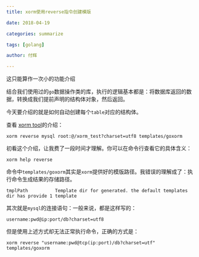 ```yaml
---
title: xorm使用reverse指令创建模版

date: 2018-04-19

categories: summarize

tags: [golang]

author: 付辉

---
```


这只能算作一次小的功能介绍

结合我们使用过的`go`数据操作类的库，执行的逻辑基本都是：将数据库返回的数据，转换成我们提前声明的结构体对象，然后返回。

今天要介绍的就是如何自动创建每个`table`对应的结构体。

查看 [xorm tool](http://xorm.io/docs/)的介绍：

```
xorm reverse mysql root:@/xorm_test?charset=utf8 templates/goxorm
```

初看这个介绍，让我费了一段时间才理解。你可以在命令行查看它的具体含义：

```
xorm help reverse
```

命令中`templates/goxorm`其实是`xorm`提供好的模版路径。我错误的理解成了：执行命令生成结果的存储路径。

```
tmplPath          Template dir for generated. the default templates dir has provide 1 template
```

其次就是`mysql`的连接语句：一般来说，都是这样写的：
```
username:pwd@ip:port/db?charset=utf8
```

但是使用上述方式却无法正常执行命令，正确的方式是：
```
xorm reverse "username:pwd@tcp(ip:port)/db?charset=utf" templates/goxorm 
```


